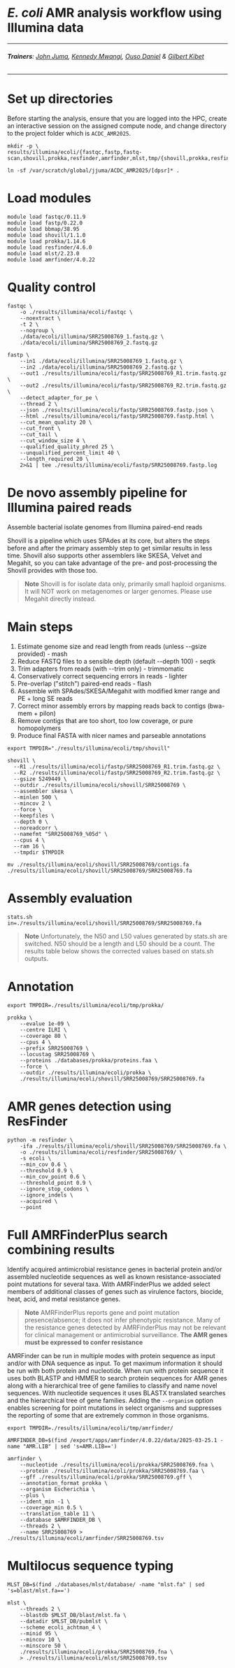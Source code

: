 
# *E. coli* AMR analysis workflow using Illumina data
---  

###### **_Trainers_**: [John Juma](https://github.com/ajodeh-juma), [Kennedy Mwangi](https://github.com/wanjauk), [Ouso Daniel](https://github.com/ousodaniel) & [Gilbert Kibet](https://github.com/kibet-gilbert)

---

# Set up directories
Before starting the analysis, ensure that you are logged into the HPC, create an interactive session on the assigned compute node, and change directory to the project folder which is `ACDC_AMR2025`.

```
mkdir -p \
results/illumina/ecoli/{fastqc,fastp,fastq-scan,shovill,prokka,resfinder,amrfinder,mlst,tmp/{shovill,prokka,resfinder,amrfinder}}

ln -sf /var/scratch/global/jjuma/ACDC_AMR2025/[dpsr]* .
```


# Load modules

```
module load fastqc/0.11.9
module load fastp/0.22.0
module load bbmap/38.95
module load shovill/1.1.0
module load prokka/1.14.6
module load resfinder/4.6.0
module load mlst/2.23.0
module load amrfinder/4.0.22
```

# Quality control
```
fastqc \
    -o ./results/illumina/ecoli/fastqc \
    --noextract \
    -t 2 \
    --nogroup \
    ./data/ecoli/illumina/SRR25008769_1.fastq.gz \
    ./data/ecoli/illumina/SRR25008769_2.fastq.gz
```

```
fastp \
    --in1 ./data/ecoli/illumina/SRR25008769_1.fastq.gz \
    --in2 ./data/ecoli/illumina/SRR25008769_2.fastq.gz \
    --out1 ./results/illumina/ecoli/fastp/SRR25008769_R1.trim.fastq.gz \
    --out2 ./results/illumina/ecoli/fastp/SRR25008769_R2.trim.fastq.gz \
    --detect_adapter_for_pe \
    --thread 2 \
    --json ./results/illumina/ecoli/fastp/SRR25008769.fastp.json \
    --html ./results/illumina/ecoli/fastp/SRR25008769.fastp.html \
    --cut_mean_quality 20 \
    --cut_front \
    --cut_tail \
    --cut_window_size 4 \
    --qualified_quality_phred 25 \
    --unqualified_percent_limit 40 \
    --length_required 20 \
    2>&1 | tee ./results/illumina/ecoli/fastp/SRR25008769.fastp.log
```

# De novo assembly pipeline for Illumina paired reads
Assemble bacterial isolate genomes from Illumina paired-end reads

Shovill is a pipeline which uses SPAdes at its core, but alters the steps before
and after the primary assembly step to get similar results in less time. Shovill
also supports other assemblers like SKESA, Velvet and Megahit, so you can take
advantage of the pre- and post-processing the Shovill provides with those too.


>**Note**
Shovill is for isolate data only, primarily small haploid organisms. 
It will NOT work on metagenomes or larger genomes. 
Please use Megahit directly instead.


# Main steps

1. Estimate genome size and read length from reads (unless --gsize provided) - mash
2. Reduce FASTQ files to a sensible depth (default --depth 100) - seqtk
3. Trim adapters from reads (with --trim only) - trimmomatic
4. Conservatively correct sequencing errors in reads - lighter
5. Pre-overlap ("stitch") paired-end reads - flash
6. Assemble with SPAdes/SKESA/Megahit with modified kmer range and PE + long SE reads
7. Correct minor assembly errors by mapping reads back to contigs (bwa-mem + pilon)
8. Remove contigs that are too short, too low coverage, or pure homopolymers
9. Produce final FASTA with nicer names and parseable annotations



```
export TMPDIR="./results/illumina/ecoli/tmp/shovill"
```

```
shovill \
  --R1 ./results/illumina/ecoli/fastp/SRR25008769_R1.trim.fastq.gz \
  --R2 ./results/illumina/ecoli/fastp/SRR25008769_R2.trim.fastq.gz \
  --gsize 5249449 \
  --outdir ./results/illumina/ecoli/shovill/SRR25008769 \
  --assembler skesa \
  --minlen 500 \
  --mincov 2 \
  --force \
  --keepfiles \
  --depth 0 \
  --noreadcorr \
  --namefmt "SRR25008769_%05d" \
  --cpus 4 \
  --ram 16 \
  --tmpdir $TMPDIR
```

```
mv ./results/illumina/ecoli/shovill/SRR25008769/contigs.fa ./results/illumina/ecoli/shovill/SRR25008769/SRR25008769.fa
```

# Assembly evaluation

```
stats.sh in=./results/illumina/ecoli/shovill/SRR25008769/SRR25008769.fa
```

>**Note**
Unfortunately, the N50 and L50 values generated by stats.sh are switched. N50
should be a length and L50 should be a count. The results table below shows the
corrected values based on stats.sh outputs.


# Annotation
```
export TMPDIR=./results/illumina/ecoli/tmp/prokka/
```

```
prokka \
    --evalue 1e-09 \
    --centre ILRI \
    --coverage 80 \
    --cpus 4 \
    --prefix SRR25008769 \
    --locustag SRR25008769 \
    --proteins ./databases/prokka/proteins.faa \
    --force \
    --outdir ./results/illumina/ecoli/prokka \
    ./results/illumina/ecoli/shovill/SRR25008769/SRR25008769.fa
```

# AMR genes detection using ResFinder

```
python -m resfinder \
    -ifa ./results/illumina/ecoli/shovill/SRR25008769/SRR25008769.fa \
    -o ./results/illumina/ecoli/resfinder/SRR25008769/ \
    -s ecoli \
    --min_cov 0.6 \
    --threshold 0.9 \
    --min_cov_point 0.6 \
    --threshold_point 0.9 \
    --ignore_stop_codons \
    --ignore_indels \
    --acquired \
    --point
```

# Full AMRFinderPlus search combining results

Identify acquired antimicrobial resistance genes in bacterial protein and/or assembled nucleotide sequences as well as known resistance-associated point mutations for several taxa. With AMRFinderPlus we added select members of additional classes of genes such as virulence factors, biocide, heat, acid, and metal resistance genes.

>**Note**
AMRFinderPlus reports gene and point mutation presence/absence; it does not
infer phenotypic resistance. Many of the resistance genes detected by
AMRFinderPlus may not be relevant for clinical management or antimicrobial
surveillance. **The AMR genes must be expressed to confer resistance**

AMRFinder can be run in multiple modes with protein sequence as input and/or with DNA sequence as input. To get maximum information it should be run with both protein and nucleotide. When run with protein sequence it uses both BLASTP and HMMER to search protein sequences for AMR genes along with a hierarchical tree of gene families to classify and name novel sequences. With nucleotide sequences it uses BLASTX translated searches and the hierarchical tree of gene families. Adding the `--organism` option enables screening for point mutations in select organisms and suppresses the reporting of some that are extremely common in those organisms.


```
export TMPDIR=./results/illumina/ecoli/tmp/amrfinder/
```

```
AMRFINDER_DB=$(find /export/apps/amrfinder/4.0.22/data/2025-03-25.1 -name "AMR.LIB" | sed 's=AMR.LIB==')
```

```
amrfinder \
    --nucleotide ./results/illumina/ecoli/prokka/SRR25008769.fna \
    --protein ./results/illumina/ecoli/prokka/SRR25008769.faa \
    --gff ./results/illumina/ecoli/prokka/SRR25008769.gff \
    --annotation_format prokka \
    --organism Escherichia \
    --plus \
    --ident_min -1 \
    --coverage_min 0.5 \
    --translation_table 11 \
    --database $AMRFINDER_DB \
    --threads 2 \
    --name SRR25008769 > ./results/illumina/ecoli/amrfinder/SRR25008769.tsv
```

# Multilocus sequence typing

```
MLST_DB=$(find ./databases/mlst/database/ -name "mlst.fa" | sed 's=blast/mlst.fa==')
```

```
mlst \
    --threads 2 \
    --blastdb $MLST_DB/blast/mlst.fa \
    --datadir $MLST_DB/pubmlst \
    --scheme ecoli_achtman_4 \
    --minid 95 \
    --mincov 10 \
    --minscore 50 \
    ./results/illumina/ecoli/prokka/SRR25008769.fna \
    > ./results/illumina/ecoli/mlst/SRR25008769.tsv
```

